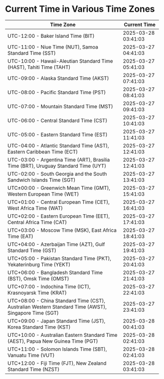 # Current Time in Various Time Zones

| Time Zone | Current Time |
|-----------|--------------|
| UTC-12:00 - Baker Island Time (BIT) | 2025-03-28 03:41:03 |
| UTC-11:00 - Niue Time (NUT), Samoa Standard Time (SST) | 2025-03-27 04:41:03 |
| UTC-10:00 - Hawaii-Aleutian Standard Time (HAST), Tahiti Time (TAHT) | 2025-03-27 05:41:03 |
| UTC-09:00 - Alaska Standard Time (AKST) | 2025-03-27 07:41:03 |
| UTC-08:00 - Pacific Standard Time (PST) | 2025-03-27 08:41:03 |
| UTC-07:00 - Mountain Standard Time (MST) | 2025-03-27 09:41:03 |
| UTC-06:00 - Central Standard Time (CST) | 2025-03-27 10:41:03 |
| UTC-05:00 - Eastern Standard Time (EST) | 2025-03-27 11:41:03 |
| UTC-04:00 - Atlantic Standard Time (AST), Eastern Caribbean Time (ECT) | 2025-03-27 12:41:03 |
| UTC-03:00 - Argentina Time (ART), Brasília Time (BRT), Uruguay Standard Time (UYT) | 2025-03-27 12:41:03 |
| UTC-02:00 - South Georgia and the South Sandwich Islands Time (SGT) | 2025-03-27 13:41:03 |
| UTC±00:00 - Greenwich Mean Time (GMT), Western European Time (WET) | 2025-03-27 15:41:03 |
| UTC+01:00 - Central European Time (CET), West Africa Time (WAT) | 2025-03-27 16:41:03 |
| UTC+02:00 - Eastern European Time (EET), Central Africa Time (CAT) | 2025-03-27 17:41:03 |
| UTC+03:00 - Moscow Time (MSK), East Africa Time (EAT) | 2025-03-27 18:41:03 |
| UTC+04:00 - Azerbaijan Time (AZT), Gulf Standard Time (GST) | 2025-03-27 19:41:03 |
| UTC+05:00 - Pakistan Standard Time (PKT), Yekaterinburg Time (YEKT) | 2025-03-27 20:41:03 |
| UTC+06:00 - Bangladesh Standard Time (BST), Omsk Time (OMST) | 2025-03-27 21:41:03 |
| UTC+07:00 - Indochina Time (ICT), Krasnoyarsk Time (KRAT) | 2025-03-27 22:41:03 |
| UTC+08:00 - China Standard Time (CST), Australian Western Standard Time (AWST), Singapore Time (SGT) | 2025-03-27 23:41:03 |
| UTC+09:00 - Japan Standard Time (JST), Korea Standard Time (KST) | 2025-03-28 00:41:03 |
| UTC+10:00 - Australian Eastern Standard Time (AEST), Papua New Guinea Time (PGT) | 2025-03-28 02:41:03 |
| UTC+11:00 - Solomon Islands Time (SBT), Vanuatu Time (VUT) | 2025-03-28 02:41:03 |
| UTC+12:00 - Fiji Time (FJT), New Zealand Standard Time (NZST) | 2025-03-28 03:41:03 |
